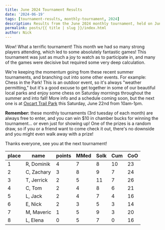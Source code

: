 ```yaml
---
title: June 2024 Tournament Results
date: '2024-06-19'
tags: [tournament-results, monthly-tournament, 2024]
description: Results from the June 2024 monthly tournament, held on June 18th 2024 in Breckenridge MN
permalink: posts/{{ title | slug }}/index.html
author: Nick
---
```


Wow! What a terrific tournament! This month we had so many strong players attending, which led to some absolutely fantastic games! This tournament was just as much a joy to watch as to participate in, and many of the games were decisive but required some very deep calculation.

We're keeping the momentum going from these recent summer tournaments, and branching out into some other events. For example: Chess in the Park! This is an outdoor event, so it's always "weather permitting," but it's a good excuse to get together in some of our beautiful local parks and enjoy some chess on Saturday mornings throughout the summer and into fall! More info and a schedule coming soon, but the next one is at [Oxcart Trail Park](https://maps.app.goo.gl/RDiU52hhTDGwXc1c9) this Saturday, June 22nd from 10am-1pm.

**Remember:** these monthly tournaments (3rd tuesday of each month) are always free to enter, and you can win $10 in chamber bucks for winning the tournament... or even just for showing up! One of the prizes is a random draw, so if you or a friend want to come check it out, there's no downside and you might even walk away with a prize!

Thanks everyone, see you at the next tournament!

| place	    | name	     | points   | MMed  | Solk  | Cum   | CoO   |
| -----	    | ---------  | -------  | ----- | ----- | ---   | ----- |
| 1 		| R, Dominik | 4        | 7     | 8   	| 10	| 23   	|
| 2 		| C, Zachary | 3        | 8     | 9     | 7 	| 24   	|
| 3 		| T, Jerrick | 2  	    | 5   	| 11    | 7 	| 26   	|
| 4 		| C, Tom     | 2   	    | 4   	| 8     | 6 	| 21   	|
| 5 		| L, Jack    | 2   	    | 4   	| 7     | 4 	| 16   	|
| 6 		| E, Nick    | 2   	    | 3   	| 5     | 3 	| 14   	|
| 7 		| M, Maveric | 1   	    | 5   	| 9     | 3 	| 20   	|
| 8 		| L, Elena   | 0   	    | 5   	| 7     | 0 	| 16   	|

